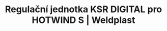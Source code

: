 ---
Filename: "regulacni-jednotka-ksr-digital-pro-hotwind-s173"
Link: "file:/Users/vinayakpatel/Downloads/www.weldplast.cz/regulacni-jednotka-ksr-digital-pro-hotwind-s173"
product_name: "Regulační jednotka KSR DIGITAL pro HOTWIND S400-440 V / 4000-5400 W"
product_id: "Obj. číslo:110.353"
title: "Regulační jednotka KSR DIGITAL pro HOTWIND S | Weldplast"
product_desc: "Teplotní regulátor Leister KSR DIGITAL umožňuje velmi přesnou regulaci teploty vzduchu v ohřívačích vzduchu a horkovzdušných dmychadlech LEISTER.Přesnost více než 0,2 % jednotky stupnice při 25 °CMožnost přepínání mezi °C a °F přes klávesniciPoužívá zásuvku kompatabilní s modely KSRKompatabilní s teplotním čidlem typu K, PT100Dvě nezávisle konfigurovatelné výstrahy s výstupy na dva pohyblivé reléové kontaktyMožnost integrace do ovládacího panelu s otvorem 67 x 67 mmKabel 2m, bez zástrčky"
product_specs: "Značka konformity, Třída ochrany II, NapětíV~400 - 440, Rozměry (D x Š x V)mm175 x 72 x 72, Hmotnostkg0,5"
product_downloads: "CSS, KSR - produktový list stáhnout , CSS, KSR - manuál SK stáhnout , CSS, KSR - manuál CZ stáhnout , TECHNOLOGIE HORKÉHO VZDUCHU - katalog stáhnout"
href: "https://www.weldplast.cz/files/css-csseasy-ksr-produktovy-list-leister.pdf, https://www.weldplast.cz/files/css-csseasy-ksr-produktovy-list-leister.pdf, https://www.weldplast.cz/files/css-ksr-manual-sk.pdf, https://www.weldplast.cz/files/css-ksr-manual-sk.pdf, https://www.weldplast.cz/files/css-ksr-manual-cz.pdf, https://www.weldplast.cz/files/css-ksr-manual-cz.pdf, https://www.weldplast.cz/files/katalog-ph-web.pdf, https://www.weldplast.cz/files/katalog-ph-web.pdf"
p_desc_2: "Teplotní regulátor Leister KSR DIGITAL umožňuje velmi přesnou regulaci teploty vzduchu v ohřívačích vzduchu a horkovzdušných dmychadlech LEISTER.Přesnost více než 0,2 % jednotky stupnice při 25 °CMožnost přepínání mezi °C a °F přes klávesniciPoužívá zásuvku kompatabilní s modely KSRKompatabilní s teplotním čidlem typu K, PT100Dvě nezávisle konfigurovatelné výstrahy s výstupy na dva pohyblivé reléové kontaktyMožnost integrace do ovládacího panelu s otvorem 67 x 67 mmKabel 2m, bez zástrčky"
accessories: "Multi patch Panel, MPM 01Kabel řídicí, 5 m (KSR-DSE)Kabel termosondy prodlužovací, 10 mKabel termosondy prodlužovací, 4 mKabel termosondy prodlužovací, 2 mTermosonda s 1m kabelem a zástrčkou (CSS easy), Regulační jednotka CSSbez kabelu, šroubové konektoryRegulační jednotka KSR DIGITAL100-240 V, pro DSE/HT (900°C)Regulační jednotka DSE pro KSR DIGITAL3 x 380-440V, 3 x 20A, s potenciometremRegulační jednotka KSR DIGITAL pro HOTWIND S230 V / 3700 WRegulační jednotka KSR DIGITAL pro LE 700100-240 V"
similar_products: "Regulační jednotka CSSbez kabelu, šroubové konektoryRegulační jednotka KSR DIGITAL100-240 V, pro DSE/HT (900°C)Regulační jednotka DSE pro KSR DIGITAL3 x 380-440V, 3 x 20A, s potenciometremRegulační jednotka KSR DIGITAL pro HOTWIND S230 V / 3700 WRegulační jednotka KSR DIGITAL pro LE 700100-240 V"
---
